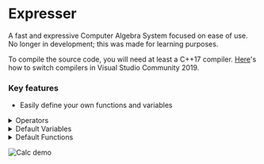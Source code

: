 # Expresser

A fast and expressive Computer Algebra System focused on ease of use.
No longer in development; this was made for learning purposes.

To compile the source code, you will need at least a C++17 compiler. [Here](https://drive.google.com/open?id=1mLnwM1aZPquCDheh4-TCCNiOytMtqfzz)'s how to switch compilers in Visual Studio Community 2019.

### Key features
* Easily define your own functions and variables
<details>
<summary>Operators</summary>
  
| Symbol | Operation |
| ------ | --------- |
| `( )` | Parentheses |
| `!` | Factorial |
| `^` | Exponent |
| `*` | Multiply |
| `/` | Divide |
| `+` | Add |
| `-` | Either subtract or negate |
| `%` | Modulo |
| `=` | Set equal to (variable or function name must be on the left side) |
| `==` | Is equal to |
| `!=` | Is not equal to |
| `>=` | Is greater than or equal to |
| `<=` | Is less than or equal to |
| `>` | Is greater than |
| `<` | Is less than |

</details>

<details>
<summary>Default Variables</summary>
  
| Name | Value | Info |
| ---- | ----- | ---- |
| `ans` | 0 | Automatically changes to the latest answer that is not an error message |
| `pi` | 3.141592653589793238462643383279502884197169399375105820974 | |
| `e` | 2.718281828459045235360287471352662497757247093699959574966 | Euler's number |
| `g` | 9.80665 | Acceleration due to gravity near Earth's surface in meters per second squared |
| `phi` | 1.618033988749894848204586834365638117720309179805762862135 | Golden Ratio |

</details>

<details>
<summary>Default Functions</summary>
  
| Name | Parameters | Info |
| ---- | ---------- | ---- |
| `help` | (`variable or function name`) | Get help with a variable or function |
| `help` | ( ) | Get help with all variables and functions |
| `setprecision` | (`x`) | Adjust the precision of answers |
| `sqrt` | (`x`) | Square root |
| `cbrt` | (`x`) | Cube root |
| `abs` | (`x`) | Absolute value |
| `pow` | (`x`, `y`) | Power function |
| `exp` | (`x`) | Exponential function |
| `ln` | (`x`) | Logarithm base e |
| `log` | (`x`) | Logarithm base 10 |
| `lg` | (`x`) | Logarithm base 2 |
| `logb` | (`base`, `x`) | Logarithm base b |
| `round` | (`x`) | Round to the nearest integer |
| `ceil` | (`x`) | Round up |
| `floor` | (`x`) | Round down |
| `sin` | (`radians`) | Sine |
| `cos` | (`radians`) | Cosine |
| `tan` | (`radians`) | Tangent |
| `csc` | (`radians`) | Cosecant |
| `sec` | (`radians`) | Secant |
| `cot` | (`radians`) | Cotangent |
| `asin` | (`radians`) | Inverse sine |
| `acos` | (`radians`) | Inverse cosine |
| `atan` | (`radians`) | Inverse tangent |
| `acsc` | (`radians`) | Inverse cosecant |
| `asec` | (`radians`) | Inverse secant |
| `acot` | (`radians`) | Inverse cotangent |
| `sinh` | (`radians`) | Hyperbolic sine |
| `cosh` | (`radians`) | Hyperbolic cosine |
| `tanh` | (`radians`) | Hyperbolic tangent |
| `csch` | (`radians`) | Hyperbolic cosecant |
| `sech` | (`radians`) | Hyperbolic secant |
| `coth` | (`radians`) | Hyperbolic cotangent |
| `asinh` | (`radians`) | Inverse hyperbolic sine |
| `acosh` | (`radians`) | Inverse hyperbolic cosine |
| `atanh` | (`radians`) | Inverse hyperbolic tangent |
| `acsch` | (`radians`) | Inverse hyperbolic cosecant |
| `asech` | (`radians`) | Inverse hyperbolic secant |
| `acoth` | (`radians`) | Inverse hyperbolic cotangent |
| `rand` | ( ) | Generate a random number |
| `quad` | (`a`, `b`, `c`) | Quadratic formula |
| `erf` | (`x`) | Error function |
| `erfc` | (`x`) | Complementary error function |
| `tgamma` | (`x`) | Gamma function |
| `lgamma` | (`x`) | Log gamma function |
| `cylinder_volume` | (`radius`, `height`) | |
| `sphere_volume` | (`radius`) | |
| `cone_volume` | (`radius`, `height`) | |
| `pyramid_volume` | (`Base area`, `height`) | |
| `simple_interest` | (`Principal amount`, `rate`, `time`) | |
| `compound_interest` | (`Principal amount`, `rate`, `time`, `number of compounds`) | |
| `present_value` | (`Cash flow at period 1`, `rate of return`, `number of periods`) | |
| `future_value` | (`Cash flow at period 0`, `rate of return`, `number of periods`) | |

</details>

![Calc demo](docs/Calc_demo.png)
